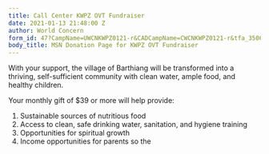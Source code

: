 ```yaml
---
title: Call Center KWPZ OVT Fundraiser
date: 2021-01-13 21:48:00 Z
author: World Concern
form_id: 47?CampName=UWCNKWPZ0121-r&CADCampName=CWCNKWPZ0121-r&tfa_3506=Canada&tfa_1244=44cent
body_title: MSN Donation Page for KWPZ OVT Fundraiser
---
```


With your support, the village of Barthiang will be transformed into a thriving, self-sufficient community with clean water, ample food, and healthy children.

Your monthly gift of $39 or more will help provide:

1. Sustainable sources of nutritious food
2. Access to clean, safe drinking water, sanitation, and hygiene training
3. Opportunities for spiritual growth
4. Income opportunities for parents so the

